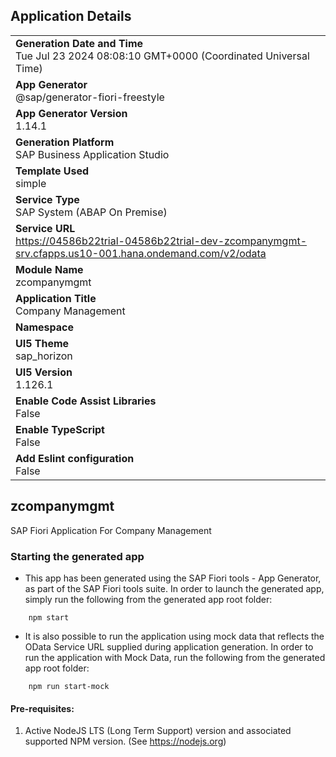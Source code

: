 ## Application Details
|               |
| ------------- |
|**Generation Date and Time**<br>Tue Jul 23 2024 08:08:10 GMT+0000 (Coordinated Universal Time)|
|**App Generator**<br>@sap/generator-fiori-freestyle|
|**App Generator Version**<br>1.14.1|
|**Generation Platform**<br>SAP Business Application Studio|
|**Template Used**<br>simple|
|**Service Type**<br>SAP System (ABAP On Premise)|
|**Service URL**<br>https://04586b22trial-04586b22trial-dev-zcompanymgmt-srv.cfapps.us10-001.hana.ondemand.com/v2/odata
|**Module Name**<br>zcompanymgmt|
|**Application Title**<br>Company Management|
|**Namespace**<br>|
|**UI5 Theme**<br>sap_horizon|
|**UI5 Version**<br>1.126.1|
|**Enable Code Assist Libraries**<br>False|
|**Enable TypeScript**<br>False|
|**Add Eslint configuration**<br>False|

## zcompanymgmt

SAP Fiori Application For Company Management

### Starting the generated app

-   This app has been generated using the SAP Fiori tools - App Generator, as part of the SAP Fiori tools suite.  In order to launch the generated app, simply run the following from the generated app root folder:

```
    npm start
```

- It is also possible to run the application using mock data that reflects the OData Service URL supplied during application generation.  In order to run the application with Mock Data, run the following from the generated app root folder:

```
    npm run start-mock
```

#### Pre-requisites:

1. Active NodeJS LTS (Long Term Support) version and associated supported NPM version.  (See https://nodejs.org)



